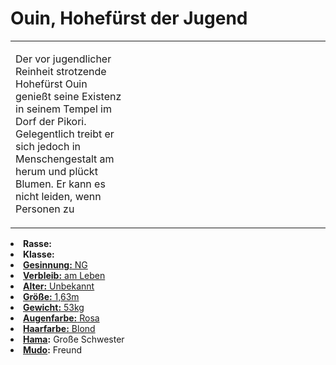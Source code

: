 # Ouin, Hohefürst der Jugend

<primary-label ref="npc"/>

<secondary-label ref="faergria"/>

<secondary-label ref="3"/>

<table>
<tr><td>
<p>
Der vor jugendlicher Reinheit strotzende Hohefürst Ouin genießt seine Existenz in seinem Tempel im Dorf der Pikori.
Gelegentlich treibt er sich jedoch in Menschengestalt am <a href="Lake-of-Youth.md"></a> herum und plückt Blumen.
Er kann es nicht leiden, wenn Personen zu
</p>

</td><td width="300">
<!-- Edit here -->
<img src="ouin.png" alt="" />
</td></tr>
</table>

<procedure title="Allgemeine Informationen">
<list columns="2">
<li><b>Rasse:</b> <a href="Folks.md" anchor="pikori"></a></li>
<li><b>Klasse:</b> <a href="Classes.md" anchor="hohef-rst"/></li>
<li><b>Gesinnung:</b> NG</li>
<li><b>Verbleib:</b> am Leben</li>
</list>
</procedure>

<procedure title="Aussehen">
<list columns="3">
<li><b>Alter:</b> Unbekannt</li>
<li><b>Größe:</b> 1,63m</li>
<li><b>Gewicht:</b> 53kg</li>
<li><b>Augenfarbe:</b> Rosa</li>
<li><b>Haarfarbe:</b> Blond</li>
</list>
</procedure>

<procedure title="Beziehungen">
<list columns="2">
<li><b><a href="Hama.md">Hama</a>:</b> Große Schwester</li>
<li><b><a href="Mudo.md">Mudo</a>:</b> Freund</li>
</list>
</procedure>

<!--
## Notizen

- **Ziele:** 
- **Geheimnisse:** 
-->